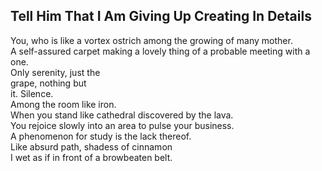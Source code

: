 Tell Him That I Am Giving Up Creating In Details
------------------------------------------------
You, who is like a vortex ostrich among the growing of many mother.  
A self-assured carpet making a lovely thing of a probable meeting with a one.  
Only serenity, just the  
grape, nothing but  
it. Silence.  
Among the room like iron.  
When you stand like cathedral discovered by the lava.  
You rejoice slowly into an area to pulse your business.  
A phenomenon for study is the lack thereof.  
Like absurd path, shadess of cinnamon  
I wet as if in front of a browbeaten belt.  
